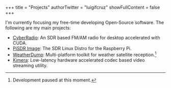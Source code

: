 +++
title = "Projects"
authorTwitter = "luigifcruz"
showFullContent = false
+++

I'm currently focusing my free-time developing Open-Source software. The following are my main projects:

- [CyberRadio](https://github.com/luigifreitas/CyberRadio): An SDR based FM/AM radio for desktop accelerated with CUDA.
- [PiSDR Image](https://github.com/luigifreitas/pisdr-image): The SDR Linux Distro for the Raspberry Pi.
- [WeatherDump](https://github.com/luigifreitas/weatherdump): Multi-platform toolkit for weather satellite reception.[^1]
- [Kimera](https://github.com/luigifcruz/kimera): Low-latency hardware accelerated codec based video streaming utility.

[^1]: Development paused at this moment.
